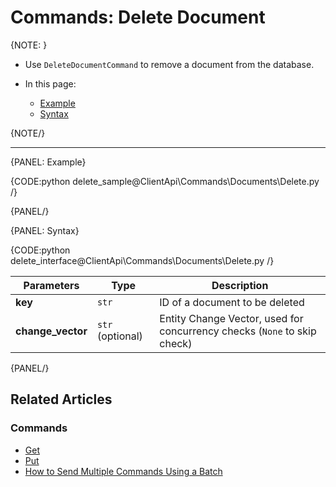 # Commands: Delete Document

{NOTE: }

* Use `DeleteDocumentCommand` to remove a document from the database.

* In this page:

    * [Example](../../../client-api/commands/documents/delete#example)
    * [Syntax](../../../client-api/commands/documents/delete#syntax)

{NOTE/}

---

{PANEL: Example}

{CODE:python delete_sample@ClientApi\Commands\Documents\Delete.py /}

{PANEL/}


{PANEL: Syntax}

{CODE:python delete_interface@ClientApi\Commands\Documents\Delete.py /}

| Parameters | Type | Description |
|------------|------|-------------|
| **key**           | `str` | ID of a document to be deleted |
| **change_vector** | `str` (optional) | Entity Change Vector, used for concurrency checks (`None` to skip check) |

{PANEL/}

## Related Articles

### Commands 

- [Get](../../../client-api/commands/documents/get)  
- [Put](../../../client-api/commands/documents/put)  
- [How to Send Multiple Commands Using a Batch](../../../client-api/commands/batches/how-to-send-multiple-commands-using-a-batch)
